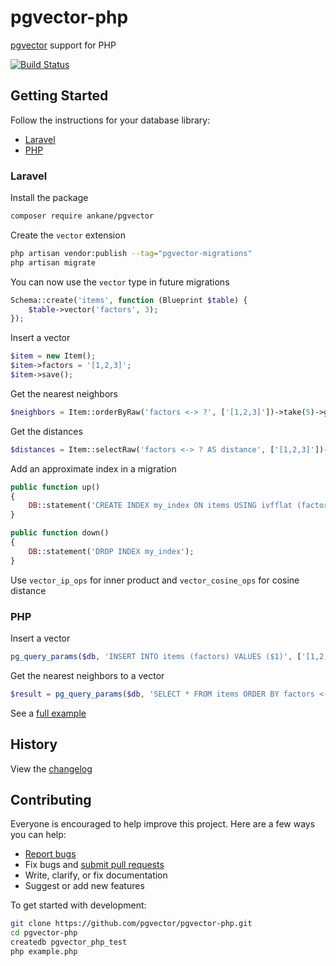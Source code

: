 # pgvector-php

[pgvector](https://github.com/pgvector/pgvector) support for PHP

[![Build Status](https://github.com/pgvector/pgvector-php/workflows/build/badge.svg?branch=master)](https://github.com/pgvector/pgvector-php/actions)

## Getting Started

Follow the instructions for your database library:

- [Laravel](#laravel)
- [PHP](#php)

### Laravel

Install the package

```sh
composer require ankane/pgvector
```

Create the `vector` extension

```sh
php artisan vendor:publish --tag="pgvector-migrations"
php artisan migrate
```

You can now use the `vector` type in future migrations

```php
Schema::create('items', function (Blueprint $table) {
    $table->vector('factors', 3);
});
```

Insert a vector

```php
$item = new Item();
$item->factors = '[1,2,3]';
$item->save();
```

Get the nearest neighbors

```php
$neighbors = Item::orderByRaw('factors <-> ?', ['[1,2,3]'])->take(5)->get();
```

Get the distances

```php
$distances = Item::selectRaw('factors <-> ? AS distance', ['[1,2,3]'])->pluck('distance');
```

Add an approximate index in a migration

```php
public function up()
{
    DB::statement('CREATE INDEX my_index ON items USING ivfflat (factors vector_l2_ops)');
}

public function down()
{
    DB::statement('DROP INDEX my_index');
}
```

Use `vector_ip_ops` for inner product and `vector_cosine_ops` for cosine distance

### PHP

Insert a vector

```php
pg_query_params($db, 'INSERT INTO items (factors) VALUES ($1)', ['[1,2,3]']);
```

Get the nearest neighbors to a vector

```php
$result = pg_query_params($db, 'SELECT * FROM items ORDER BY factors <-> $1 LIMIT 5', ['[1,2,3]']);
```

See a [full example](example.php)

## History

View the [changelog](https://github.com/pgvector/pgvector-php/blob/master/CHANGELOG.md)

## Contributing

Everyone is encouraged to help improve this project. Here are a few ways you can help:

- [Report bugs](https://github.com/pgvector/pgvector-php/issues)
- Fix bugs and [submit pull requests](https://github.com/pgvector/pgvector-php/pulls)
- Write, clarify, or fix documentation
- Suggest or add new features

To get started with development:

```sh
git clone https://github.com/pgvector/pgvector-php.git
cd pgvector-php
createdb pgvector_php_test
php example.php
```
